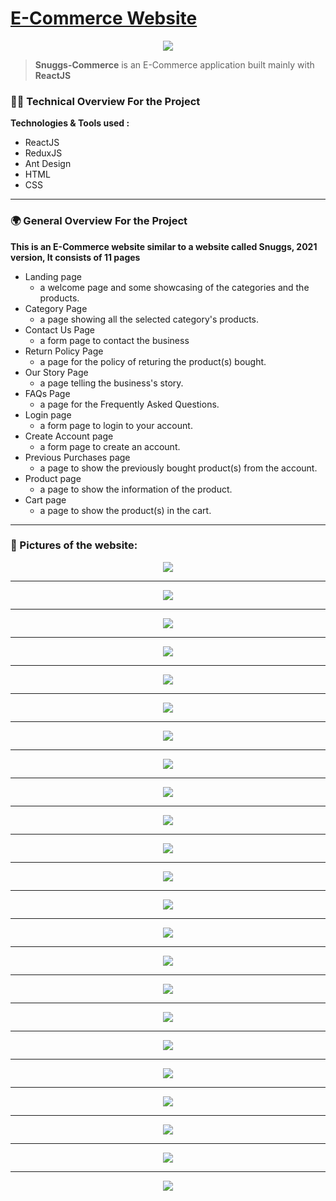 # [E-Commerce Website](https://snuggs-commerce.netlify.app/)

<p  align="center">
  <img src="https://cdn.shopify.com/s/files/1/0007/7322/6555/files/black.png">
</p>

> **Snuggs-Commerce** is an E-Commerce application built mainly with **ReactJS**

### 👨‍💻 Technical Overview For the Project
**Technologies & Tools used :**
- ReactJS
- ReduxJS
- Ant Design
- HTML
- CSS

<hr>

### 🌍 General Overview For the Project
 **This is an E-Commerce website similar to a website called Snuggs, 2021 version, It consists of 11 pages**


- Landing page
  - a welcome page and some showcasing of the categories and the products.
- Category Page
  - a page showing all the selected category's products.
- Contact Us Page
  - a form page to contact the business
- Return Policy Page
  - a page for the policy of returing the product(s) bought.
- Our Story Page
  - a page telling the business's story. 
- FAQs Page
  - a page for the Frequently Asked Questions.
- Login  page
  - a form page to login to your account.
- Create Account  page
  - a form page to create an account.
- Previous Purchases page
  - a page to show the previously bought product(s) from the account.
- Product page
  - a page to show the information of the product.
- Cart page
  - a page to show the product(s) in the cart.
 
<hr>

### 📄 Pictures of the website:
<p align="center">
<img src="https://mohamedhassan98.netlify.app/static/media/HomePageWeb.57c8fdfa.png">
</p>

<hr>

<p align="center">
<img src="https://mohamedhassan98.netlify.app/static/media/CategoryWeb.d78372b2.png">
</p>

<hr>

<p align="center">
<img src="https://mohamedhassan98.netlify.app/static/media/ProductWeb.617eb7d6.png"
</p>

<hr>

<p align="center">
<img src="https://mohamedhassan98.netlify.app/static/media/CartEmptyWeb.f52ab08f.png">
</p>

<hr>

<p align="center">
<img src="https://mohamedhassan98.netlify.app/static/media/CartWeb.78306875.png">
</p>

<hr>

<p align="center">
<img src="https://mohamedhassan98.netlify.app/static/media/ContactUsWeb.a02cef62.png">
</p>

<hr>

<p align="center">
<img src="https://mohamedhassan98.netlify.app/static/media/ReturnWeb.dc676565.png">
</p>

<hr>

<p align="center">
<img src="https://mohamedhassan98.netlify.app/static/media/OurStoryWeb.558a3845.png">
</p>

<hr>

<p align="center">
<img src="https://mohamedhassan98.netlify.app/static/media/FAQsWeb.fa2c5ad6.png">
</p>

<hr>

<p align="center">
<img src="https://mohamedhassan98.netlify.app/static/media/CreateAccountWeb.82ad1236.png">
</p>

<hr>

<p align="center">
<img src="https://mohamedhassan98.netlify.app/static/media/LoginWeb.cdb221dd.png">
</p>

<hr>

<p align="center">
<img src="https://mohamedhassan98.netlify.app/static/media/PreviousPurchasesWeb.7936ca26.png">
</p>

<hr>

<p align="center">
<img src="https://mohamedhassan98.netlify.app/static/media/HomePageMobile.6da631ca.png">
</p>

<hr>

<p align="center">
<img src="https://mohamedhassan98.netlify.app/static/media/CategoryMobile.1ccf0b82.png">
</p>

<hr>

<p align="center">
<img src="https://mohamedhassan98.netlify.app/static/media/ProductMobile.b905bcd2.png">
</p>

<hr>

<p align="center">
<img src="https://mohamedhassan98.netlify.app/static/media/CartEmptyMobile.729c1287.png">
</p>

<hr>

<p align="center">
<img src="https://mohamedhassan98.netlify.app/static/media/CartMobile.02d15dec.png">
</p>

<hr>

<p align="center">
<img src="https://mohamedhassan98.netlify.app/static/media/ContactUsMobile.0cf191ad.png">
</p>

<hr>

<p align="center">
<img src="https://mohamedhassan98.netlify.app/static/media/ReturnMobile.9a5d3a55.png">
</p>

<hr>

<p align="center">
<img src="https://mohamedhassan98.netlify.app/static/media/OurStoryMobile.e8402a07.png">
</p>

<hr>

<p align="center">
<img src="https://mohamedhassan98.netlify.app/static/media/FAQsMobile.4d7d1982.png">
</p>

<hr>

<p align="center">
<img src="https://mohamedhassan98.netlify.app/static/media/CreateAccountMobile.3a45a8ce.png">
</p>

<hr>

<p align="center">
<img src="https://mohamedhassan98.netlify.app/static/media/LoginMobile.35a433a1.png">
</p>
